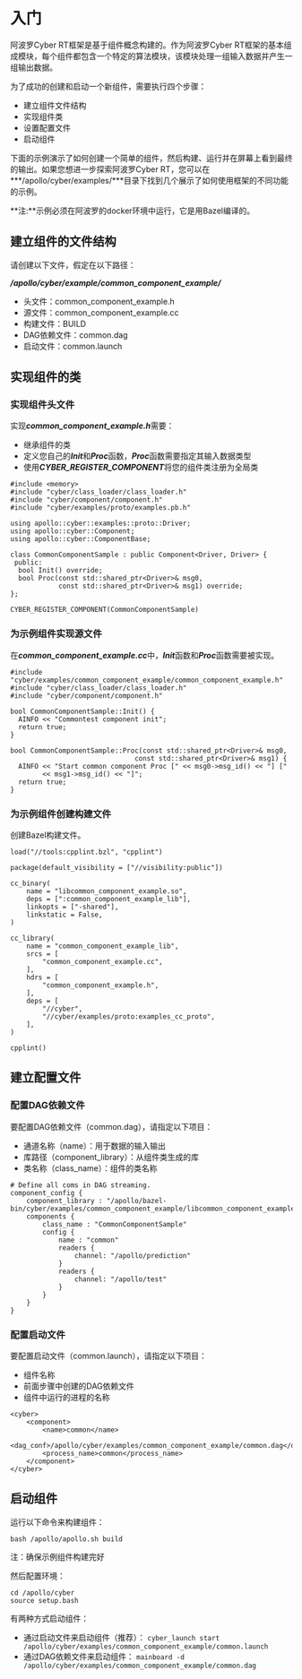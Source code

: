 # 入门

阿波罗Cyber RT框架是基于组件概念构建的。作为阿波罗Cyber RT框架的基本组成模块，每个组件都包含一个特定的算法模块，该模块处理一组输入数据并产生一组输出数据。

为了成功的创建和启动一个新组件，需要执行四个步骤：

* 建立组件文件结构
* 实现组件类
* 设置配置文件
* 启动组件

下面的示例演示了如何创建一个简单的组件，然后构建、运行并在屏幕上看到最终的输出。如果您想进一步探索阿波罗Cyber RT，您可以在***/apollo/cyber/examples/***目录下找到几个展示了如何使用框架的不同功能的示例。

  **注:**示例必须在阿波罗的docker环境中运行，它是用Bazel编译的。

## 建立组件的文件结构

请创建以下文件，假定在以下路径：

***/apollo/cyber/example/common_component_example/***

  * 头文件：common_component_example.h
  * 源文件：common_component_example.cc
  * 构建文件：BUILD
  * DAG依赖文件：common.dag
  * 启动文件：common.launch

## 实现组件的类

### 实现组件头文件

实现***common_component_example.h***需要：

  * 继承组件的类
  * 定义您自己的***Init***和***Proc***函数，***Proc***函数需要指定其输入数据类型
  * 使用***CYBER_REGISTER_COMPONENT***将您的组件类注册为全局类

```
#include <memory>
#include "cyber/class_loader/class_loader.h"
#include "cyber/component/component.h"
#include "cyber/examples/proto/examples.pb.h"

using apollo::cyber::examples::proto::Driver;
using apollo::cyber::Component;
using apollo::cyber::ComponentBase;

class CommonComponentSample : public Component<Driver, Driver> {
 public:
  bool Init() override;
  bool Proc(const std::shared_ptr<Driver>& msg0,
            const std::shared_ptr<Driver>& msg1) override;
};

CYBER_REGISTER_COMPONENT(CommonComponentSample)
```

### 为示例组件实现源文件

在***common_component_example.cc***中，***Init***函数和***Proc***函数需要被实现。

```
#include "cyber/examples/common_component_example/common_component_example.h"
#include "cyber/class_loader/class_loader.h"
#include "cyber/component/component.h"

bool CommonComponentSample::Init() {
  AINFO << "Commontest component init";
  return true;
}

bool CommonComponentSample::Proc(const std::shared_ptr<Driver>& msg0,
                               const std::shared_ptr<Driver>& msg1) {
  AINFO << "Start common component Proc [" << msg0->msg_id() << "] ["
        << msg1->msg_id() << "]";
  return true;
}
```

### 为示例组件创建构建文件

创建Bazel构建文件。

```
load("//tools:cpplint.bzl", "cpplint")

package(default_visibility = ["//visibility:public"])

cc_binary(
    name = "libcommon_component_example.so",
    deps = [":common_component_example_lib"],
    linkopts = ["-shared"],
    linkstatic = False,
)

cc_library(
    name = "common_component_example_lib",
    srcs = [
        "common_component_example.cc",
    ],
    hdrs = [
        "common_component_example.h",
    ],
    deps = [
        "//cyber",
        "//cyber/examples/proto:examples_cc_proto",
    ],
)

cpplint()
```

## 建立配置文件

### 配置DAG依赖文件

要配置DAG依赖文件（common.dag），请指定以下项目：

  * 通道名称（name）：用于数据的输入输出
  * 库路径（component_library）：从组件类生成的库
  * 类名称（class_name）：组件的类名称

```
# Define all coms in DAG streaming.
component_config {
    component_library : "/apollo/bazel-bin/cyber/examples/common_component_example/libcommon_component_example.so"
    components {
        class_name : "CommonComponentSample"
        config {
            name : "common"
            readers {
                channel: "/apollo/prediction"
            }
            readers {
                channel: "/apollo/test"
            }
        }
    }
}
```

### 配置启动文件

要配置启动文件（common.launch），请指定以下项目：

  * 组件名称
  * 前面步骤中创建的DAG依赖文件
  * 组件中运行的进程的名称

```
<cyber>
    <component>
        <name>common</name>
        <dag_conf>/apollo/cyber/examples/common_component_example/common.dag</dag_conf>
        <process_name>common</process_name>
    </component>
</cyber>
```

## 启动组件

运行以下命令来构建组件：

`bash /apollo/apollo.sh build`

注：确保示例组件构建完好

然后配置环境：

```
cd /apollo/cyber
source setup.bash
```

有两种方式启动组件：

  * 通过启动文件来启动组件（推荐）：
`cyber_launch start /apollo/cyber/examples/common_component_example/common.launch`
  * 通过DAG依赖文件来启动组件：
`mainboard -d /apollo/cyber/examples/common_component_example/common.dag`

